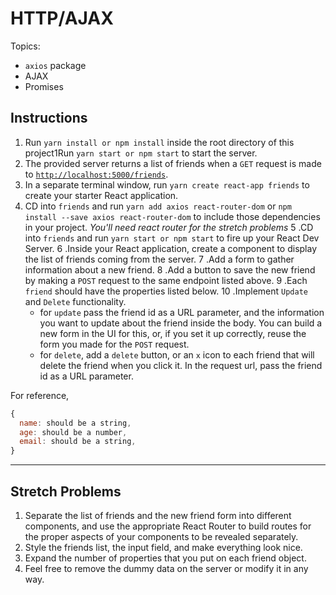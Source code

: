 # HTTP/AJAX

Topics:

* `axios` package
* AJAX
* Promises

## Instructions

1. Run `yarn install or npm install` inside the root directory of this project1Run `yarn start or npm start` to start the server.
2. The provided server returns a list of friends when a `GET` request is made to [`http://localhost:5000/friends`](http://localhost:5000/friends).
3. In a separate terminal window, run `yarn create react-app friends` to create your starter React application.
4. CD into `friends` and run `yarn add axios react-router-dom` or `npm install --save axios react-router-dom` to include those dependencies in your project. _You'll need react router for the stretch problems_
5 .CD into `friends` and run `yarn start or npm start` to fire up your React Dev Server.
6 .Inside your React application, create a component to display the list of friends coming from the server.
7 .Add a form to gather information about a new friend.
8 .Add a button to save the new friend by making a `POST` request to the same endpoint listed above.
9 .Each `friend` should have the properties listed below.
10 .Implement `Update` and `Delete` functionality.
    * for `update` pass the friend id as a URL parameter, and the information you want to update about the friend inside the body. You can build a new form in the UI for this, or, if you set it up correctly, reuse the form you made for the `POST` request.
    * for `delete`, add a `delete` button, or an `x` icon to each friend that will delete the friend when you click it. In the request url, pass the friend id as a URL parameter.

For reference, 
```js
{
  name: should be a string,
  age: should be a number,
  email: should be a string,
}
```

---

## Stretch Problems

1. Separate the list of friends and the new friend form into different components, and use the appropriate React Router to build routes for the proper aspects of your components to be revealed separately.
2. Style the friends list, the input field, and make everything look nice.
3. Expand the number of properties that you put on each friend object.
4. Feel free to remove the dummy data on the server or modify it in any way.
